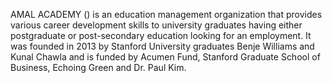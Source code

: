 AMAL ACADEMY () is an education management organization that provides various career development skills to university graduates having either postgraduate or post-secondary education looking for an employment. It was founded in 2013 by Stanford University graduates Benje Williams and Kunal Chawla and is funded by Acumen Fund, Stanford Graduate School of Business, Echoing Green and Dr. Paul Kim.

